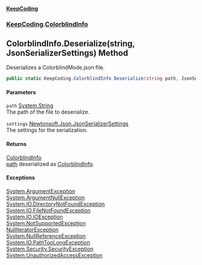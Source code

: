 #### [KeepCoding](index.md 'index')
### [KeepCoding](KeepCoding.md 'KeepCoding').[ColorblindInfo](KeepCoding_ColorblindInfo.md 'KeepCoding.ColorblindInfo')
## ColorblindInfo.Deserialize(string, JsonSerializerSettings) Method
Deserializes a ColorblindMode.json file.  
```csharp
public static KeepCoding.ColorblindInfo Deserialize(string path, JsonSerializerSettings settings=null);
```
#### Parameters
<a name='KeepCoding_ColorblindInfo_Deserialize(string_JsonSerializerSettings)_path'></a>
`path` [System.String](https://docs.microsoft.com/en-us/dotnet/api/System.String 'System.String')  
The path of the file to deserialize.
  
<a name='KeepCoding_ColorblindInfo_Deserialize(string_JsonSerializerSettings)_settings'></a>
`settings` [Newtonsoft.Json.JsonSerializerSettings](https://docs.microsoft.com/en-us/dotnet/api/Newtonsoft.Json.JsonSerializerSettings 'Newtonsoft.Json.JsonSerializerSettings')  
The settings for the serialization.
  
#### Returns
[ColorblindInfo](KeepCoding_ColorblindInfo.md 'KeepCoding.ColorblindInfo')  
[path](KeepCoding_ColorblindInfo_Deserialize(string_JsonSerializerSettings).md#KeepCoding_ColorblindInfo_Deserialize(string_JsonSerializerSettings)_path 'KeepCoding.ColorblindInfo.Deserialize(string, JsonSerializerSettings).path') deserialized as [ColorblindInfo](KeepCoding_ColorblindInfo.md 'KeepCoding.ColorblindInfo').
#### Exceptions
[System.ArgumentException](https://docs.microsoft.com/en-us/dotnet/api/System.ArgumentException 'System.ArgumentException')  
[System.ArgumentNullException](https://docs.microsoft.com/en-us/dotnet/api/System.ArgumentNullException 'System.ArgumentNullException')  
[System.IO.DirectoryNotFoundException](https://docs.microsoft.com/en-us/dotnet/api/System.IO.DirectoryNotFoundException 'System.IO.DirectoryNotFoundException')  
[System.IO.FileNotFoundException](https://docs.microsoft.com/en-us/dotnet/api/System.IO.FileNotFoundException 'System.IO.FileNotFoundException')  
[System.IO.IOException](https://docs.microsoft.com/en-us/dotnet/api/System.IO.IOException 'System.IO.IOException')  
[System.NotSupportedException](https://docs.microsoft.com/en-us/dotnet/api/System.NotSupportedException 'System.NotSupportedException')  
[NullIteratorException](KeepCoding_Internal_NullIteratorException.md 'KeepCoding.Internal.NullIteratorException')  
[System.NullReferenceException](https://docs.microsoft.com/en-us/dotnet/api/System.NullReferenceException 'System.NullReferenceException')  
[System.IO.PathTooLongException](https://docs.microsoft.com/en-us/dotnet/api/System.IO.PathTooLongException 'System.IO.PathTooLongException')  
[System.Security.SecurityException](https://docs.microsoft.com/en-us/dotnet/api/System.Security.SecurityException 'System.Security.SecurityException')  
[System.UnauthorizedAccessException](https://docs.microsoft.com/en-us/dotnet/api/System.UnauthorizedAccessException 'System.UnauthorizedAccessException')  
